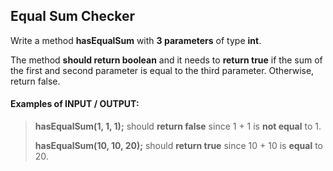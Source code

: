 ## Equal Sum Checker

Write a method **hasEqualSum** with **3 parameters** of type **int**.

The method **should return boolean** and it needs to **return true** if the sum of the 
first and second parameter is equal to the third parameter. Otherwise, return false.

#### Examples of INPUT / OUTPUT:
> **hasEqualSum(1, 1, 1);** should **return false** since 1 + 1 is **not equal** to 1.
> 
> **hasEqualSum(10, 10, 20);** should **return true** since 10 + 10 is **equal** to 20.
